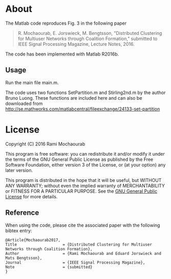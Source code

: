 
# About
The Matlab code reproduces Fig. 3 in the following paper

> R. Mochaourab, E. Jorswieck, M. Bengtsson, "Distributed Clustering for Multiuser Networks through Coalition Formation," submitted to IEEE Signal Processing Magazine, Lecture Notes, 2016.

The code has been implemented with Matlab R2016b.

## Usage
Run the main file main.m. 

The code uses two functions SetPartition.m and Stirling2nd.m by the author Bruno Luong. These functions are included here and can also be downloaded from http://se.mathworks.com/matlabcentral/fileexchange/24133-set-partition

# License

Copyright (C) 2016 Rami Mochaourab

This program is free software: you can redistribute it and/or modify
it under the terms of the GNU General Public License as published by
the Free Software Foundation, either version 3 of the License, or
(at your option) any later version.

This program is distributed in the hope that it will be useful,
but WITHOUT ANY WARRANTY; without even the implied warranty of
MERCHANTABILITY or FITNESS FOR A PARTICULAR PURPOSE.  See the
[GNU General Public License](gpl.md) for more details.

## Reference

When using the code, please cite the associated paper with the following bibtex entry:

    @Article{Mochaourab2017,
    Title                    = {Distributed Clustering for Multiuser Networks through Coalition Formation},
    Author                   = {Rami Mochaourab and Eduard Jorswieck and Mats Bengtsson},
    Journal                  = {IEEE Signal Processing Magazine},
    Note                     = {submitted}
    }
